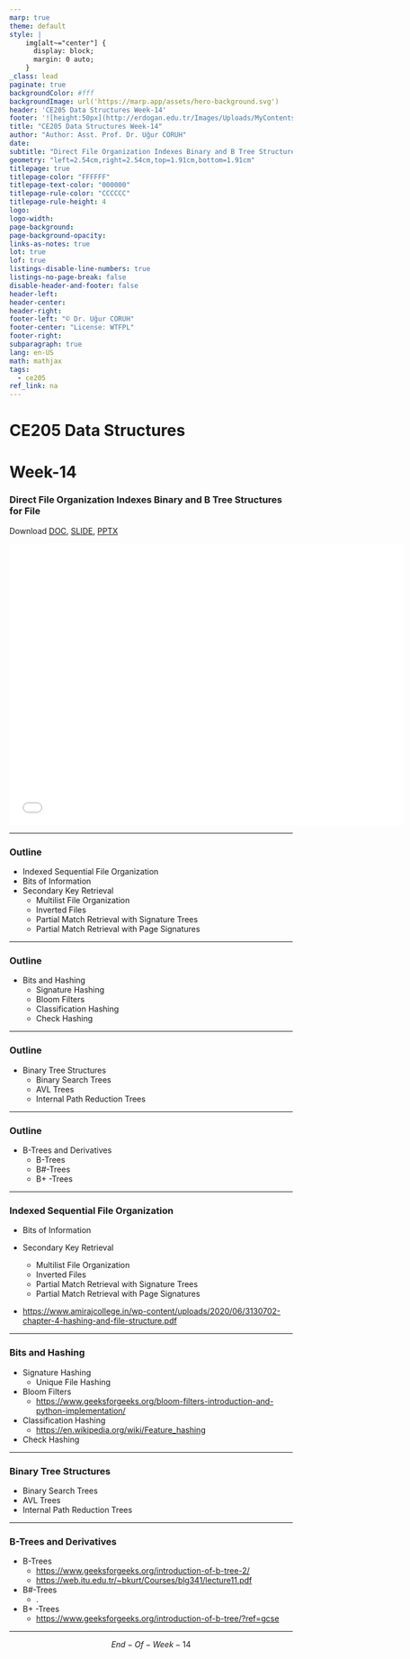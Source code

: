 ```yaml
---
marp: true
theme: default
style: |
    img[alt~="center"] {
      display: block;
      margin: 0 auto;
    }
_class: lead
paginate: true
backgroundColor: #fff
backgroundImage: url('https://marp.app/assets/hero-background.svg')
header: 'CE205 Data Structures Week-14'
footer: '![height:50px](http://erdogan.edu.tr/Images/Uploads/MyContents/L_379-20170718142719217230.jpg) RTEU CE205 Week-14'
title: "CE205 Data Structures Week-14"
author: "Author: Asst. Prof. Dr. Uğur CORUH"
date:
subtitle: "Direct File Organization Indexes Binary and B Tree Structures for File"
geometry: "left=2.54cm,right=2.54cm,top=1.91cm,bottom=1.91cm"
titlepage: true
titlepage-color: "FFFFFF"
titlepage-text-color: "000000"
titlepage-rule-color: "CCCCCC"
titlepage-rule-height: 4
logo:
logo-width:
page-background:
page-background-opacity:
links-as-notes: true
lot: true
lof: true
listings-disable-line-numbers: true
listings-no-page-break: false
disable-header-and-footer: false
header-left:
header-center:
header-right:
footer-left: "© Dr. Uğur CORUH"
footer-center: "License: WTFPL"
footer-right:
subparagraph: true
lang: en-US 
math: mathjax
tags:
  - ce205
ref_link: na
---
```


<!-- _backgroundColor: aquq -->

<!-- _color: orange -->

<!-- paginate: false -->

# CE205 Data Structures

# Week-14

### Direct File Organization Indexes Binary and B Tree Structures for File

Download [DOC](ce205-week-14-direct-file-b-tree.md_doc.pdf), [SLIDE](ce205-week-14-direct-file-b-tree.md_slide.pdf), [PPTX](ce205-week-14-direct-file-b-tree.md_slide.pptx)

<iframe width=700, height=500 frameBorder=0 src="../ce205-week-14-direct-file-b-tree.md_slide.html"></iframe>

---

<!-- paginate: true -->

### Outline

- Indexed Sequential File Organization
- Bits of Information
- Secondary Key Retrieval
  - Multilist File Organization
  - Inverted Files
  - Partial Match Retrieval with Signature Trees
  - Partial Match Retrieval with Page Signatures

---

### Outline

- Bits and Hashing
  - Signature Hashing
  - Bloom Filters
  - Classification Hashing
  - Check Hashing

---

### Outline

- Binary Tree Structures
  - Binary Search Trees
  - AVL Trees
  - Internal Path Reduction Trees

---

### Outline

- B-Trees and Derivatives
  - B-Trees
  - B#-Trees
  - B+ -Trees

---

### Indexed Sequential File Organization
- Bits of Information
- Secondary Key Retrieval
  - Multilist File Organization
  - Inverted Files
  - Partial Match Retrieval with Signature Trees
  - Partial Match Retrieval with Page Signatures

- https://www.amirajcollege.in/wp-content/uploads/2020/06/3130702-chapter-4-hashing-and-file-structure.pdf

---

### Bits and Hashing

- Signature Hashing
  - Unique File Hashing
- Bloom Filters
  - https://www.geeksforgeeks.org/bloom-filters-introduction-and-python-implementation/
- Classification Hashing
  - https://en.wikipedia.org/wiki/Feature_hashing
- Check Hashing

---

### Binary Tree Structures

- Binary Search Trees
- AVL Trees
- Internal Path Reduction Trees

---

### B-Trees and Derivatives

- B-Trees
  - https://www.geeksforgeeks.org/introduction-of-b-tree-2/
  - https://web.itu.edu.tr/~bkurt/Courses/blg341/lecture11.pdf
- B#-Trees
  - .
- B+ -Trees
  - https://www.geeksforgeeks.org/introduction-of-b-tree/?ref=gcse

---

$$
End-Of-Week-14
$$
